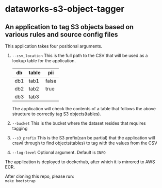# dataworks-s3-object-tagger

## An application to tag S3 objects based on various rules and source config files

This application takes four positional arguments.

1. `--csv_location` This is the full path to the CSV that will be used as a lookup table for the application.

    |db |table|pii  |
    |---|-----|-----|
    |db1|tab1 |false|
    |db2|tab2 |true |
    |db3|tab3 |     |
    
    The application will check the contents of a table that follows the above structure to correctly tag S3 objects(tables).

2. `--bucket` This is the bucket where the dataset resides that requires tagging

3. `--s3_prefix` This is the S3 prefix(can be partial) that the application will crawl through to find objects(tables) to tag with the values from the CSV

4. `--log-level` Optional argument. Default is `INFO`

The application is deployed to dockerhub, after which it is mirrored to AWS ECR.

After cloning this repo, please run:  
`make bootstrap`
